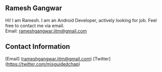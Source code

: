 ## Ramesh Gangwar
Hi! I am Ramesh. I am an Android Developer, actively looking for job. Feel free to contact me via email.                 
Email:  rameshgangwar.iitm@gmail.com

## Contact Information
[Email] (rameshgangwar.iitm@gmail.com)    [Twitter] (https://twitter.com/misguidedchap)
